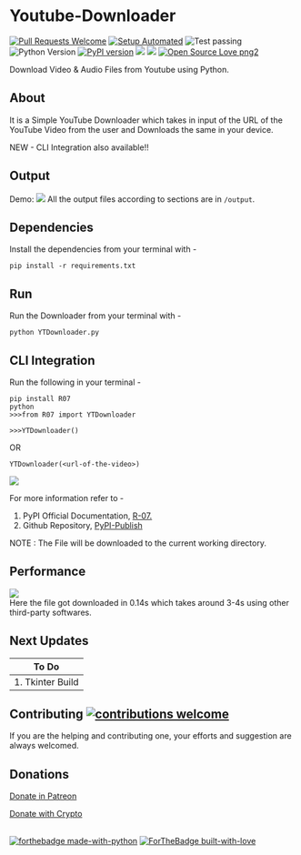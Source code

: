 # Youtube-Downloader

[![Pull Requests Welcome](https://img.shields.io/badge/PRs-welcome-brightgreen.svg?style=flat)](http://makeapullrequest.com)
[![Setup Automated](https://img.shields.io/badge/setup-automated-blue?logo=gitpod)](https://gitpod.io/from-referrer/)
![Test passing](https://img.shields.io/badge/Tests-passing-brightgreen.svg)
![Python Version](https://img.shields.io/badge/python-3.x-brightgreen.svg)
[![PyPI version](https://badge.fury.io/py/R07.svg)](https://badge.fury.io/py/R07)
![](https://img.shields.io/pypi/dm/R07?color=green&label=pypi-downloads&style=flat-square)
![](https://img.shields.io/github/last-commit/rahulbordoloi/Youtube-Video-Downloader?style=flat-square)
[![Open Source Love png2](https://badges.frapsoft.com/os/v2/open-source.png?v=103)](https://github.com/ellerbrock/open-source-badges/)

Download Video &amp; Audio Files from Youtube using Python.

## About

It is a Simple YouTube Downloader which takes in input of the URL of the YouTube Video from the user and Downloads the same in your device.

NEW -  CLI Integration also available!!

## Output

Demo:
![](./outputs/Capture.PNG)
All the output files according to sections are in `/output`.

## Dependencies 

Install the dependencies from your terminal with -

`pip install -r requirements.txt`

## Run 

Run the Downloader from your terminal with -

`python YTDownloader.py`

## CLI Integration

Run the following in your terminal -

```
pip install R07
python
>>>from R07 import YTDownloader
```
```
>>>YTDownloader()
```
OR
```
YTDownloader(<url-of-the-video>)
```
![](./outputs/YTDownloader.PNG)

For more information refer to -
1. PyPI Official Documentation, [R-07.](https://pypi.org/project/R07)
1. Github Repository, [PyPI-Publish](https://github.com/rahulbordoloi/PyPI-Publish.git)

NOTE : The File will be downloaded to the current working directory.

## Performance

![](./outputs/Time.PNG) <br>
Here the file got downloaded in 0.14s which takes around 3-4s using other third-party softwares.

## Next Updates 

| To Do              |
|--------------------|
| 1. Tkinter Build   |

## Contributing [![contributions welcome](https://img.shields.io/badge/contributions-welcome-brightgreen.svg?style=flat)](https://github.com/dwyl/esta/issues)

If you are the helping and contributing one, your efforts and suggestion are always welcomed.

## Donations

[Donate in Patreon](https://patreon.com/rahulbordoloi) <br>
<div>
  <a class="donate-with-crypto"
     href="https://commerce.coinbase.com/checkout/c2be6faa-ef33-40ea-9a18-6054fe6d75a0">
    Donate with Crypto
  </a>
</div>

<br>

[![forthebadge made-with-python](http://ForTheBadge.com/images/badges/made-with-python.svg)](https://www.python.org/)
[![ForTheBadge built-with-love](http://ForTheBadge.com/images/badges/built-with-love.svg)](https://GitHub.com/rahulbordoloi/)
